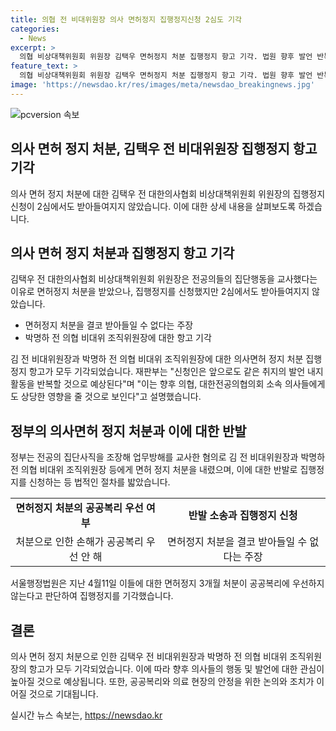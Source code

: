 ```yaml
---
title: 의협 전 비대위원장 의사 면허정지 집행정지신청 2심도 기각
categories:
  - News
excerpt: >
  의협 비상대책위원회 위원장 김택우 면허정지 처분 집행정지 항고 기각. 법원 향후 발언 반복 예상, 공공복리 우선 안 해. 김택우는 집행정지를 신청했지만 받아들여지지 않았다. 3월 전공의 집단사직을 조장한 혐의로 면허 정지 처분을 받은 김택우와 박명하 전 의협 비대위 조직위원장은 집행정지를 신청했으나 기각됐다. 법원은 앞으로도 같은 발언을 반복할 것으로 예상하며 공공복리를 우선시키지 않는다는 이유로 결정을 내렸다.
feature_text: >
  의협 비상대책위원회 위원장 김택우 면허정지 처분 집행정지 항고 기각. 법원 향후 발언 반복 예상, 공공복리 우선 안 해. 김택우는 집행정지를 신청했지만 받아들여지지 않았다. 3월 전공의 집단사직을 조장한 혐의로 면허 정지 처분을 받은 김택우와 박명하 전 의협 비대위 조직위원장은 집행정지를 신청했으나 기각됐다. 법원은 앞으로도 같은 발언을 반복할 것으로 예상하며 공공복리를 우선시키지 않는다는 이유로 결정을 내렸다.
image: 'https://newsdao.kr/res/images/meta/newsdao_breakingnews.jpg'
---
```


<p><img src="https://newsdao.kr/res/images/meta/newsdao_breakingnews.jpg" alt="pcversion 속보" /></p>

<h2 data-ke-size="size26">의사 면허 정지 처분, 김택우 전 비대위원장 집행정지 항고 기각</h2>

<p data-ke-size="size16">의사 면허 정지 처분에 대한 김택우 전 대한의사협회 비상대책위원회 위원장의 집행정지 신청이 2심에서도 받아들여지지 않았습니다. 이에 대한 상세 내용을 살펴보도록 하겠습니다.</p>

<h2 data-ke-size="size24">의사 면허 정지 처분과 집행정지 항고 기각</h2>

<p data-ke-size="size16">김택우 전 대한의사협회 비상대책위원회 위원장은 전공의들의 집단행동을 교사했다는 이유로 면허정지 처분을 받았으나, 집행정지를 신청했지만 2심에서도 받아들여지지 않았습니다.</p>

<ul>
    <li>면허정지 처분을 결코 받아들일 수 없다는 주장</li>
    <li>박명하 전 의협 비대위 조직위원장에 대한 항고 기각</li>
</ul>

<p data-ke-size="size16">김 전 비대위원장과 박명하 전 의협 비대위 조직위원장에 대한 의사면허 정지 처분 집행정지 항고가 모두 기각되었습니다. 재판부는 "신청인은 앞으로도 같은 취지의 발언 내지 활동을 반복할 것으로 예상된다"며 "이는 향후 의협, 대한전공의협의회 소속 의사들에게도 상당한 영향을 줄 것으로 보인다"고 설명했습니다.</p>

<h2 data-ke-size="size24">정부의 의사면허 정지 처분과 이에 대한 반발</h2>

<p data-ke-size="size16">정부는 전공의 집단사직을 조장해 업무방해를 교사한 혐의로 김 전 비대위원장과 박명하 전 의협 비대위 조직위원장 등에게 면허 정지 처분을 내렸으며, 이에 대한 반발로 집행정지를 신청하는 등 법적인 절차를 밟았습니다.</p>

<table>
    <tr>
        <td style="text-align: center; height: 17px;"><b>면허정지 처분의 공공복리 우선 여부</b></td>
        <td style="text-align: center; height: 17px;"><b>반발 소송과 집행정지 신청</b></td>
    </tr>
    <tr>
        <td style="text-align: center; height: 17px;">처분으로 인한 손해가 공공복리 우선 안 해</td>
        <td style="text-align: center; height: 17px;">면허정지 처분을 결코 받아들일 수 없다는 주장</td>
    </tr>
</table>

<p data-ke-size="size16">서울행정법원은 지난 4월11일 이들에 대한 면허정지 3개월 처분이 공공복리에 우선하지 않는다고 판단하여 집행정지를 기각했습니다.</p>

<h2 data-ke-size="size24">결론</h2>

<p data-ke-size="size16">의사 면허 정지 처분으로 인한 김택우 전 비대위원장과 박명하 전 의협 비대위 조직위원장의 항고가 모두 기각되었습니다. 이에 따라 향후 의사들의 행동 및 발언에 대한 관심이 높아질 것으로 예상됩니다. 또한, 공공복리와 의료 현장의 안정을 위한 논의와 조치가 이어질 것으로 기대됩니다.</p>
실시간 뉴스 속보는, <a href="https://newsdao.kr" rel="dofollow">https://newsdao.kr</a>


